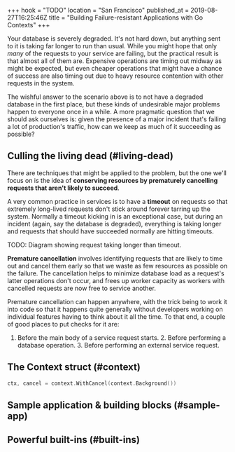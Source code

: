 +++
hook = "TODO"
location = "San Francisco"
published_at = 2019-08-27T16:25:46Z
title = "Building Failure-resistant Applications with Go Contexts"
+++

Your database is severely degraded. It's not hard down, but anything sent to
it is taking far longer to run than usual. While you might hope that only
_many_ of the requests to your service are failing, but the practical result
is that almost all of them are. Expensive operations are timing out midway as
might be expected, but even cheaper operations that might have a chance of
success are also timing out due to heavy resource contention with other
requests in the system.

The wishful answer to the scenario above is to not have a degraded database
in the first place, but these kinds of undesirable major problems happen to
everyone once in a while. A more pragmatic question that we should ask
ourselves is: given the presence of a major incident that's failing a lot of
production's traffic, how can we keep as much of it succeeding as possible?

## Culling the living dead (#living-dead)

There are techniques that might be applied to the problem, but the one we'll
focus on is the idea of **conserving resources by prematurely cancelling
requests that aren't likely to succeed**.

A very common practice in services is to have a **timeout** on requests so
that extremely long-lived requests don't stick around forever tarring up the
system. Normally a timeout kicking in is an exceptional case, but during an
incident (again, say the database is degraded), everything is taking longer
and requests that should have succeeded normally are hitting timeouts.

TODO: Diagram showing request taking longer than timeout.

**Premature cancellation** involves identifying requests
that are likely to time out and cancel them early so that we waste as few
resources as possible on the failure. The cancellation helps to minimize
database load as a request's latter operations don't occur, and frees up
worker capacity as workers with cancelled requests are now free to service
another.

Premature cancellation can happen anywhere, with the trick being to work it
into code so that it happens quite generally without developers working on
individual features having to think about it all the time. To that end, a
couple of good places to put checks for it are:

1. Before the main body of a service request starts. 2. Before performing a
   database operation. 3. Before performing an external service request.

## The Context struct (#context)

```go
ctx, cancel = context.WithCancel(context.Background())
```

## Sample application & building blocks (#sample-app)

## Powerful built-ins (#built-ins)
